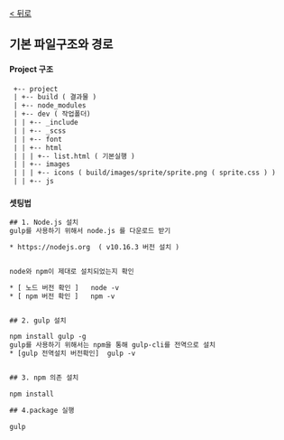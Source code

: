 
[ < 뒤로](https://github.com/netfolder/netfolder.github.io/tree/master/p_guide)
## 기본 파일구조와 경로


#### Project 구조

```html
 +-- project
 | +-- build ( 결과물 ) 
 | +-- node_modules
 | +-- dev ( 작업폴더)
 | | +-- _include 
 | | +-- _scss
 | | +-- font
 | | +-- html
 | | | +-- list.html ( 기본실행 )
 | | +-- images
 | | | +-- icons ( build/images/sprite/sprite.png ( sprite.css ) )
 | | +-- js
```

#### 셋팅법

```html
## 1. Node.js 설치
gulp를 사용하기 위해서 node.js 를 다운로드 받기

* https://nodejs.org  ( v10.16.3 버전 설치 )


node와 npm이 제대로 설치되었는지 확인

* [ 노드 버전 확인 ]   node -v 
* [ npm 버전 확인 ]   npm -v


## 2. gulp 설치

npm install gulp -g 
gulp를 사용하기 위해서는 npm을 통해 gulp-cli를 전역으로 설치
* [gulp 전역설치 버전확인]  gulp -v 


## 3. npm 의존 설치

npm install

## 4.package 실행

gulp


